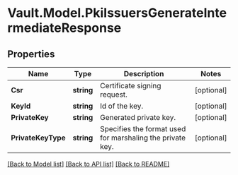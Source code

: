# Vault.Model.PkiIssuersGenerateIntermediateResponse

## Properties

Name | Type | Description | Notes
------------ | ------------- | ------------- | -------------
**Csr** | **string** | Certificate signing request. | [optional] 
**KeyId** | **string** | Id of the key. | [optional] 
**PrivateKey** | **string** | Generated private key. | [optional] 
**PrivateKeyType** | **string** | Specifies the format used for marshaling the private key. | [optional] 

[[Back to Model list]](../README.md#documentation-for-models) [[Back to API list]](../README.md#documentation-for-api-endpoints) [[Back to README]](../README.md)

